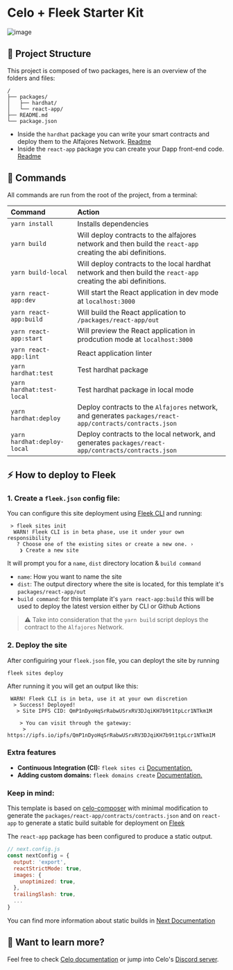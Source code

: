 # Celo + Fleek Starter Kit

![image](https://github.com/fleekxyz/celo-starter-kit/assets/73345016/83bbe108-d25a-48bd-9cdc-bffe634fcbc1)

## 🚀 Project Structure

This project is composed of two packages, here is an overview of the folders and files:

```
/
├── packages/
│   ├── hardhat/
│   └── react-app/
├── README.md
└── package.json
```

- Inside the `hardhat` package you can write your smart contracts and deploy them to the Alfajores Network. [Readme](https://github.com/fleekxyz/celo-starter-kit/blob/main/packages/hardhat/README.md)
- Inside the `react-app` package you can create your Dapp front-end code. [Readme](https://github.com/fleekxyz/celo-starter-kit/blob/main/packages/react-app/README.md)

## 🧞 Commands

All commands are run from the root of the project, from a terminal:

| Command                | Action                                           |
| :--------------------- | :----------------------------------------------- |
| `yarn install`         | Installs dependencies                            |
| `yarn build`          | Will deploy contracts to the alfajores network and then build the `react-app` creating the abi definitions.  |
| `yarn build-local`          | Will deploy contracts to the local hardhat network and then build the `react-app` creating the abi definitions.  |
| `yarn react-app:dev`          | Will start the React application in dev mode at `localhost:3000` |
| `yarn react-app:build`          | Will build the React application to `/packages/react-app/out` |
| `yarn react-app:start`          | Will preview the React application in prodcution mode at `localhost:3000` |
| `yarn react-app:lint`          | React application linter |
| `yarn hardhat:test`          | Test hardhat package |
| `yarn hardhat:test-local`          | Test hardhat package in local mode |
| `yarn hardhat:deploy`          | Deploy contracts to the `Alfajores` network, and generates `packages/react-app/contracts/contracts.json`  |
| `yarn hardhat:deploy-local`          | Deploy contracts to the local network, and generates `packages/react-app/contracts/contracts.json`  |

## ⚡ How to deploy to Fleek

### 1. Create a `fleek.json` config file:
You can configure this site deployment using [Fleek CLI]() and running:
```
 > fleek sites init
  WARN! Fleek CLI is in beta phase, use it under your own responsibility
   ? Choose one of the existing sites or create a new one. › 
    ❯ Create a new site
```
 It will prompt you for a `name`, `dist` directory location & `build command`

 - `name`: How you want to name the site
 - `dist`: The output directory where the site is located, for this template it's `packages/react-app/out`
 - `build command`: for this template it's `yarn react-app:build` this will be used to deploy the latest version either by CLI or Github Actions

> ⚠️ Take into consideration that the `yarn build` script deploys the contract to the `Alfajores` Network.


### 2. Deploy the site
After configuiring your `fleek.json` file, you can deployt the site by running

```
fleek sites deploy
```
After running it you will get an output like this:
```
 WARN! Fleek CLI is in beta, use it at your own discretion
  > Success! Deployed!
   > Site IPFS CID: QmP1nDyoHqSrRabwUSrxRV3DJqiKH7b9t1tpLcr1NTkm1M

    > You can visit through the gateway:
     > https://ipfs.io/ipfs/QmP1nDyoHqSrRabwUSrxRV3DJqiKH7b9t1tpLcr1NTkm1M
```

### Extra features
- **Continuous Integration (CI):** `fleek sites ci` [Documentation.](https://docs.fleek.xyz/services/sites/#continuous-integration-ci)
- **Adding custom domains:** `fleek domains create` [Documentation.](https://docs.fleek.xyz/services/domains/)


### Keep in mind:

This template is based on [celo-composer](https://github.com/celo-org/celo-composer) with minimal modification to generate the `packages/react-app/contracts/contracts.json` and on `react-app` to generate a static build suitable for deployment on [Fleek](https://fleek.xyz/)

The `react-app` package has been configured to produce a static output.

```js
// next.config.js 
const nextConfig = {
  output: 'export',
  reactStrictMode: true,
  images: {
    unoptimized: true,
  },
  trailingSlash: true,
  ...
}
```

You can find more information about static builds in [Next Documentation](https://nextjs.org/docs/app/building-your-application/deploying/static-exports#configuration)

## 👀 Want to learn more?

Feel free to check [Celo documentation](https://docs.celo.org/) or jump into Celo's [Discord server](https://chat.celo.org/).


